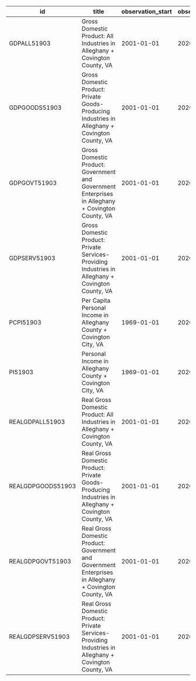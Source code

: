| id                | title                                                                                                  | observation_start   | observation_end   |
|-------------------|--------------------------------------------------------------------------------------------------------|---------------------|-------------------|
| GDPALL51903       | Gross Domestic Product: All Industries in Alleghany + Covington County, VA                             | 2001-01-01          | 2020-01-01        |
| GDPGOODS51903     | Gross Domestic Product: Private Goods-Producing Industries in Alleghany + Covington County, VA         | 2001-01-01          | 2020-01-01        |
| GDPGOVT51903      | Gross Domestic Product: Government and Government Enterprises in Alleghany + Covington County, VA      | 2001-01-01          | 2020-01-01        |
| GDPSERV51903      | Gross Domestic Product: Private Services-Providing Industries in Alleghany + Covington County, VA      | 2001-01-01          | 2020-01-01        |
| PCPI51903         | Per Capita Personal Income in Alleghany County + Covington City, VA                                    | 1969-01-01          | 2020-01-01        |
| PI51903           | Personal Income in Alleghany County + Covington City, VA                                               | 1969-01-01          | 2020-01-01        |
| REALGDPALL51903   | Real Gross Domestic Product: All Industries in Alleghany + Covington County, VA                        | 2001-01-01          | 2020-01-01        |
| REALGDPGOODS51903 | Real Gross Domestic Product: Private Goods-Producing Industries in Alleghany + Covington County, VA    | 2001-01-01          | 2020-01-01        |
| REALGDPGOVT51903  | Real Gross Domestic Product: Government and Government Enterprises in Alleghany + Covington County, VA | 2001-01-01          | 2020-01-01        |
| REALGDPSERV51903  | Real Gross Domestic Product: Private Services-Providing Industries in Alleghany + Covington County, VA | 2001-01-01          | 2020-01-01        |